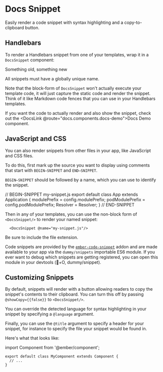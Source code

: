 # Docs Snippet

Easily render a code snippet with syntax highlighting and a copy-to-clipboard button.

## Handlebars

To render a Handlebars snippet from one of your templates, wrap it in a `DocsSnippet` component:

<div class="docs-my-8">
  <DocsSnippet @name="docs-snippet.hbs">
    <DocsSnippet @name="your-snippet-name.hbs">
      <div id="foo">
        <MyAwesomeThing
          @some={{true}}
          @options={{false}}
        >
          <p>Something old, something new</p>
        </MyAwesomeThing>
      </div>
    </DocsSnippet>
  </DocsSnippet>
</div>

All snippets must have a globally unique name.

Note that the block-form of `DocsSnippet` won't actually execute your template code, it will just capture the static code and render the snippet. Think of it like Markdown code fences that you can use in your Handlebars templates.

If you want the code to actually render and also show the snippet, check out the <DocsLink @route="docs.components.docs-demo">Docs Demo component</DocsLink>.

## JavaScript and CSS

You can also render snippets from other files in your app, like JavaScript and CSS files.

To do this, first mark up the source you want to display using comments that start with `BEGIN—SNIPPET` and `END—SNIPPET`.

`BEGIN—SNIPPET` should be followed by a name, which you can use to identify the snippet.

<div class="docs-my-8">
  <DocsSnippet @name="my-snippet-src.hbs">
    // BEGIN-SNIPPET my-snippet.js
    export default class App extends Application {
      modulePrefix = config.modulePrefix;
      podModulePrefix = config.podModulePrefix;
      Resolver = Resolver;
    }
    // END-SNIPPET
  </DocsSnippet>
</div>

Then in any of your templates, you can use the non-block form of `<DocsSnippet/>` to render your named snippet:

<div class="docs-my-8">
  <DocsSnippet @name="my-snippet-src2.hbs">

      <DocsSnippet @name="my-snippet.js"/>

  </DocsSnippet>
</div>

Be sure to include the file extension.

Code snippets are provided by the [`ember-code-snippet`](https://github.com/ef4/ember-code-snippet) addon and are made available to your app via the `dummy/snippets` importable ES6 module. If you ever want to debug which snippets are getting registered, you can open this module in your devtools (+O, dummy/snippet).

## Customizing Snippets

By default, snippets will render with a button allowing readers to copy the snippet's contents to their clipboard. You can turn this off by passing `@showCopy={{false}}` to `<DocsSnippet/>`.

You can override the detected language for syntax highlighting in your snippet by specifying a `@language` argument.

Finally, you can use the `@title` argument to specify a header for your snippet, for instance to specify the file your snippet would be found in.

Here's what that looks like:

<div class="docs-my-8">
  <DocsSnippet @name="docs-snippet-title-example.hbs" @title="app/components/my-component.js" @showCopy=false @language="javascript">
    import Component from '@ember/component';

    export default class MyComponent extends Component {
      // ...
    }
  </DocsSnippet>
</div>
